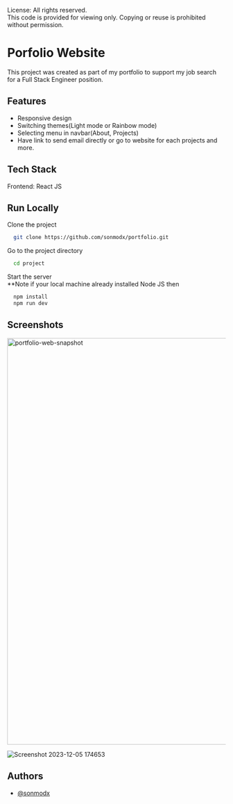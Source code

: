 License: All rights reserved.  
This code is provided for viewing only. Copying or reuse is prohibited without permission.

# Porfolio Website

This project was created as part of my portfolio to support my job search for a Full Stack Engineer position.

## Features

- Responsive design
- Switching themes(Light mode or Rainbow mode)
- Selecting menu in navbar(About, Projects)
- Have link to send email directly or go to website for each projects and more.

## Tech Stack

Frontend: React JS

## Run Locally

Clone the project

```bash
  git clone https://github.com/sonmodx/portfolio.git
```

Go to the project directory

```bash
  cd project
```

Start the server\
\*\*Note if your local machine already installed Node JS then

```bash
  npm install
  npm run dev
```

## Screenshots
<img width="1896" height="936" alt="portfolio-web-snapshot" src="https://github.com/user-attachments/assets/d61cb7b8-4951-48b2-b73b-16f192a18664" />

![Screenshot 2023-12-05 174653](https://github.com/sonmodx/portfolio/assets/88366596/55054cff-fd31-41ae-a209-5c88cf3dc06e)

## Authors

- [@sonmodx](https://www.github.com/sonmodx)
